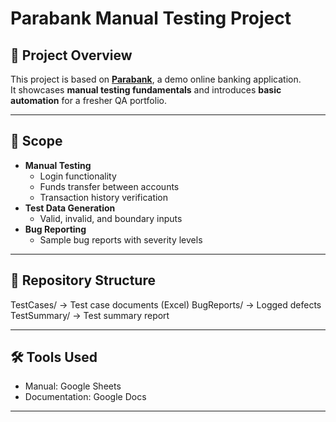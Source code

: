 # Parabank Manual Testing Project

## 📌 Project Overview
This project is based on **[Parabank](https://parabank.parasoft.com/parabank/index.htm)**, a demo online banking application.  
It showcases **manual testing fundamentals** and introduces **basic automation** for a fresher QA portfolio.

---

## 🔹 Scope
- **Manual Testing**
  - Login functionality
  - Funds transfer between accounts
  - Transaction history verification
- **Test Data Generation**
  - Valid, invalid, and boundary inputs
- **Bug Reporting**
  - Sample bug reports with severity levels
<!-- - **Automation (Starter)**
  - Selenium script for login validation
  - Postman API test for account services -->

---

## 📂 Repository Structure
TestCases/ → Test case documents (Excel)
BugReports/ → Logged defects
TestSummary/ → Test summary report
<!-- Automation/ → Selenium & Postman tests -->


---

## 🛠️ Tools Used
- Manual: Google Sheets
- Documentation: Google Docs

---

